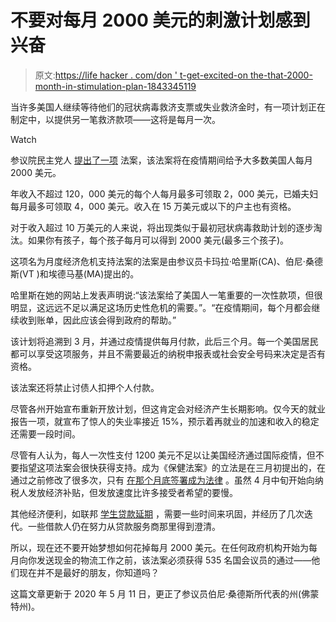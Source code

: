 # 不要对每月 2000 美元的刺激计划感到兴奋

> 原文:[https://life hacker . com/don ' t-get-excited-on the-that-2000-month-in-stimulation-plan-1843345119](https://lifehacker.com/dont-get-excited-about-that-2-000-month-stimulus-plan-1843345119)

当许多美国人继续等待他们的冠状病毒救济支票或失业救济金时，有一项计划正在制定中，以提供另一笔救济款项——这将是每月一次。

Watch

参议院民主党人 [提出了一项](https://www.harris.senate.gov/imo/media/doc/Monthly%20Economic%20Crisis%20Support%20Act%20Bill%20Text.pdf) 法案，该法案将在疫情期间给予大多数美国人每月 2000 美元。

年收入不超过 120，000 美元的每个人每月最多可领取 2，000 美元，已婚夫妇每月最多可领取 4，000 美元。收入在 15 万美元或以下的户主也有资格。

对于收入超过 10 万美元的人来说，将出现类似于最初冠状病毒救助计划的逐步淘汰。如果你有孩子，每个孩子每月可以得到 2000 美元(最多三个孩子)。

这项名为月度经济危机支持法案的法案是由参议员卡玛拉·哈里斯(CA)、伯尼·桑德斯(VT )和埃德马基(MA)提出的。

哈里斯在她的网站上发表声明说:“该法案给了美国人一笔重要的一次性款项，但很明显，这远远不足以满足这场历史性危机的需要。”。“在疫情期间，每个月都会继续收到账单，因此应该会得到政府的帮助。”

该计划将追溯到 3 月，并通过疫情提供每月付款，此后三个月。每一个美国居民都可以享受这项服务，并且不需要最近的纳税申报表或社会安全号码来决定是否有资格。

该法案还将禁止讨债人扣押个人付款。

尽管各州开始宣布重新开放计划，但这肯定会对经济产生长期影响。仅今天的就业报告一项，就宣布了惊人的失业率接近 15%，预示着再就业的加速和收入的稳定还需要一段时间。

尽管有人认为，每人一次性支付 1200 美元不足以让美国经济通过国际疫情，但不要指望这项法案会很快获得支持。成为《保健法案》的立法是在三月初提出的，在通过之前修改了很多次，只有 [在那个月底签署成为法律](https://twocents.lifehacker.com/what-you-need-to-know-about-your-federal-government-rel-1842427563) 。虽然 4 月中旬开始向纳税人发放经济补贴，但发放速度比许多接受者希望的要慢。

其他经济便利，如联邦 [学生贷款延期](https://twocents.lifehacker.com/heres-the-new-coronavirus-student-loan-plan-1842560767) ，需要一些时间来巩固，并经历了几次迭代。一些借款人仍在努力从贷款服务商那里得到澄清。

所以，现在还不要开始梦想如何花掉每月 2000 美元。在任何政府机构开始为每月向你发送现金的物流工作之前，该法案必须获得 535 名国会议员的通过——他们现在并不是最好的朋友，你知道吗？

这篇文章更新于 2020 年 5 月 11 日，更正了参议员伯尼·桑德斯所代表的州(佛蒙特州)。